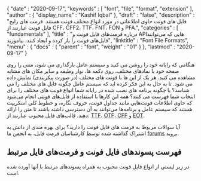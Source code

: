 {
  "date" : "2020-09-17",
  "keywords" : [ "font", "file", "format", "extension" ],
  "author" : {
    "display_name" : "Kashif Iqbal"
},
  "draft" : "false",
  "description" : "فایل های فونت حاوی اطلاعاتی در مورد انواع مختلف فونت هستند. فرمت های رایج فایل فونت عبارتند از CFF، CFF2، TTF، FNT، FON و PFA.",
  "categories" : [ "fundamentals" ],
  "title" : "درباره فرمت‌های فایل فونت و APIهایی که می‌توانند فایل‌های فونت را باز کرده و ایجاد کنند، بیاموزید",
  "linktitle" : "Font File Formats",
  "menu" : {
    "docs" : {
      "parent" : "font",
"weight" : "01"
}
},
  "lastmod" : "2020-09-17"
}

هنگامی که رایانه خود را روشن می کنید و سیستم عامل بارگذاری می شود، متنی را روی صفحه خود با نمادهای مختلف، روی دکمه ها، نوار وظیفه و سایر مکان های مشابه مشاهده می کنید. هر یک از این ها با فونت های مختلف (در صورت پیکربندی) نمایش داده می شود. تا به حال به این فکر کرده اید که سیستم عامل چگونه فایل های مختلف را می شناسد؟ یا چگونه برنامه های نصب شده در رایانه شما انواع فونت های مختلف را برای انتخاب شما فهرست می کنند؟ همه این کارها با استفاده از فایل‌های فونتی انجام می‌شود که حاوی اطلاعات فونت‌هایی مانند جداول فونت، حروف نگاره، و خطوط کلی اسکریپت هستند که سیستم عامل و برنامه‌ها می‌توانند به آن دسترسی داشته باشند تا متن را ارائه دهند. قالب‌های فایل محبوب عبارتند از: [TTF](/font/ttf/)، [OTF](/font/otf/)، [CFF](/font/cff/) و [EOT](/font/eot/).

آیا سوالات مربوط به فرمت های فایل فونت را دارید؟ برای بهره مندی از دانش به اشتراک گذاشته شده توسط کارشناسان فرمت فایل، به انجمن ما [forums](https://forum.fileformat.com/c/font/28) بروید.

## فهرست پسوندهای فایل فونت و فرمت‌های فایل مرتبط

در زیر لیستی از انواع فایل فونت محبوب به همراه پسوندهای مرتبط با آنها آورده شده است.

